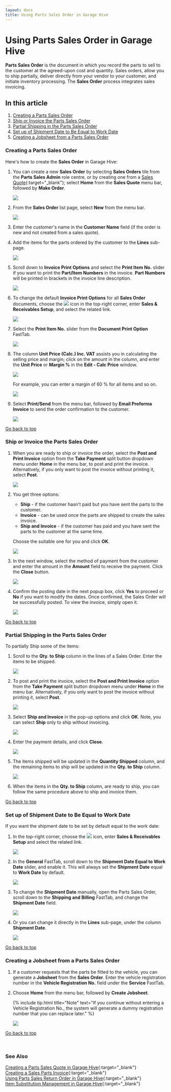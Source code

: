 ```yaml
---
layout: docs
title: Using Parts Sales Order in Garage Hive
---
```


<a name="top"></a>

# Using Parts Sales Order in Garage Hive
**Parts Sales Order** is the document in which you record the parts to sell to the customer at the agreed-upon cost and quantity. Sales orders, allow you to ship partially, deliver directly from your vendor to your customer, and initiate inventory processing. The **Sales Order** process integrates sales invoicing. 

## In this article
1. [Creating a Parts Sales Order](#creating-a-parts-sales-order)
2. [Ship or Invoice the Parts Sales Order](#ship-or-invoice-the-parts-sales-order)
3. [Partial Shipping in the Parts Sales Order](#partial-shipping-in-the-parts-sales-order)
4. [Set up of Shipment Date to Be Equal to Work Date](#set-up-of-shipment-date-to-be-equal-to-work-date)
5. [Creating a Jobsheet from a Parts Sales Order](#creating-a-jobsheet-from-a-parts-sales-order)

### Creating a Parts Sales Order
Here's how to create the **Sales Order** in Garage Hive:
1. You can create a new **Sales Order** by selecting **Sales Orders** tile from the **Parts Sales Admin** role centre, or by creating one from a [Sales Quote](garagehive-creating-sales-quote.html){:target="_blank"}; select **Home** from the **Sales Quote** menu bar, followed by **Make Order**.

   ![](media/garagehive-parts-sales-order1.png)

2. From the **Sales Order** list page, select **New** from the menu bar.

   ![](media/garagehive-parts-sales-order2.png)

3. Enter the customer's name in the **Customer Name** field (if the order is new and not created from a sales quote). 
4. Add the items for the parts ordered by the customer to the **Lines** sub-page.

   ![](media/garagehive-parts-sales-order3.png)

5. Scroll down to **Invoice Print Options** and select the **Print Item No.** slider if you want to print the **Part/Item Numbers** in the invoice. **Part Numbers** will be printed in brackets in the invoice line description.

   ![](media/garagehive-parts-sales-order4.png)

6. To change the default **Invoice Print Options** for all **Sales Order** documents, choose the ![](media/search_icon.png) icon in the top-right corner, enter **Sales & Receivables Setup**, and select the related link.

   ![](media/garagehive-parts-sales-order5.png)

7. Select the **Print Item No.** slider from the **Document Print Option** FastTab.

   ![](media/garagehive-parts-sales-order6.png)

8. The column **Unit Price (Calc.) Inc. VAT** assists you in calculating the selling price and margin; click on the amount in the column, and enter the **Unit Price** or **Margin %** in the **Edit - Calc Price** window.

   ![](media/garagehive-parts-sales-order7.png)

   For example, you can enter a margin of 60 % for all items and so on.

      ![](media/garagehive-parts-sales-order8.png)

9. Select **Print/Send** from the menu bar, followed by **Email Proforma Invoice** to send the order confirmation to the customer.

   ![](media/garagehive-parts-sales-order9.png)


[Go back to top](#top)

### Ship or Invoice the Parts Sales Order
1. When you are ready to ship or invoice the order, select the **Post and Print Invoice** option from the **Take Payment** split button dropdown menu under **Home** in the menu bar, to post and print the invoice. Alternatively, if you only want to post the invoice without printing it, select **Post**.

   ![](media/garagehive-parts-sales-order-ship-or-invoice1.png)

2. You get three options: 
   * **Ship** - if the customer hasn't paid but you have sent the parts to the customer.
   * **Invoice** - can be used once the parts are shipped to create the sales invoice.
   * **Ship and Invoice** - if the customer has paid and you have sent the parts to the customer at the same time.
  
   Choose the suitable one for you and click **OK**.

      ![](media/garagehive-parts-sales-order-ship-or-invoice2.png)

3. In the next window, select the method of payment from the customer and enter the amount in the **Amount** field to receive the payment. Click the **Close** button.

   ![](media/garagehive-parts-sales-order-ship-or-invoice3.png)

4. Confirm the posting date in the next popup box, click **Yes** to proceed or **No** if you want to modify the dates. Once confirmed, the Sales Order will be successfully posted. To view the invoice, simply open it.

   ![](media/garagehive-parts-sales-order-ship-or-invoice4.png)


[Go back to top](#top)

### Partial Shipping in the Parts Sales Order
To partially Ship some of the items:
1. Scroll to the **Qty. to Ship** column in the lines of a Sales Order. Enter the items to be shipped.

   ![](media/garagehive-parts-sales-order-ship1.png)

2. To post and print the invoice, select the **Post and Print Invoice** option from the **Take Payment** split button dropdown menu under **Home** in the menu bar. Alternatively, if you only want to post the invoice without printing it, select **Post**.

   ![](media/garagehive-parts-sales-order-ship2.png)

3. Select **Ship and Invoice** in the pop-up options and click **OK**. Note, you can select **Ship** only to ship without invoicing.

   ![](media/garagehive-parts-sales-order-ship3.png)

4. Enter the payment details, and click **Close**.

   ![](media/garagehive-parts-sales-order-ship4.png)

5. The items shipped will be updated in the **Quantity Shipped** column, and the remaining items to ship will be updated in the **Qty. to Ship** column.

   ![](media/garagehive-parts-sales-order-ship5.png)

6. When the items in the **Qty. to Ship** column, are ready to ship, you can follow the same procedure above to ship and invoice them.
   

[Go back to top](#top)

### Set up of Shipment Date to Be Equal to Work Date
If you want the shipment date to be set by default equal to the work date:
1. In the top-right corner, choose the ![](media/search_icon.png) icon, enter **Sales & Receivables Setup** and select the related link.

   ![](media/garagehive-parts-sales-order-shipment-date1.png)

2. In the **General** FastTab, scroll down to the **Shipment Date Equal to Work Date** slider, and enable it. This will always set the **Shipment Date** equal to **Work Date** by default.

   ![](media/garagehive-parts-sales-order-shipment-date2.png)

3. To change the **Shipment Date** manually, open the Parts Sales Order, scroll down to the **Shipping and Billing** FastTab, and change the **Shipment Date** field.

   ![](media/garagehive-parts-sales-order-shipment-date3.png)

4. Or you can change it directly in the **Lines** sub-page, under the column **Shipment Date**.

   ![](media/garagehive-parts-sales-order-shipment-date4.png)


[Go back to top](#top)

### Creating a Jobsheet from a Parts Sales Order
1.  If a customer requests that the parts be fitted to the vehicle, you can generate a **Jobsheet** from the **Sales Order**. Enter the vehicle registration number in the **Vehicle Registration No.** field under the **Service** FastTab.
2. Choose **Home** from the menu bar, followed by **Create Jobsheet**.
    
    {% include tip.html title="Note" text="If you continue without entering a Vehicle Registration No., the system will generate a dummy registration number that you can replace later." %}

   ![](media/garagehive-parts-sales-order-create-jobsheet5.png)


[Go back to top](#top)


<br>

### **See Also**

[Creating a Parts Sales Quote in Garage Hive](garagehive-creating-sales-quote.html){:target="_blank"} \
[Creating a Sales Parts Invoice](garagehive-creating-sales-invoice.html){:target="_blank"} \
[Using Parts Sales Return Order in Garage Hive](garagehive-using-sales-return-order.html){:target="_blank"} \
[Item Substitution Management in Garage Hive](garagehive-item-substitution-management.html){:target="_blank"}


